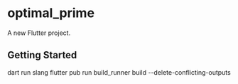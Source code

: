 # optimal_prime

A new Flutter project.

## Getting Started

dart run slang
flutter pub run build_runner build --delete-conflicting-outputs
